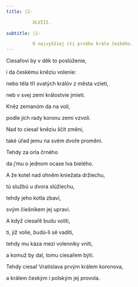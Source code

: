 ```yaml
---
title: |2-

          XLVIII.
        
subtitle: |2-

          O najvyššiej cti prvého krále českého.
---
```


Ciesařovi by v děk to poslúženie,

i da českému kněziu volenie:

nebo těla tří svatých králóv z města vzieti,

neb v svej zemi králostvie jmieti.

Kněz zemanóm da na voli,

podle jich rady koronu zemi vzvoli.

Nad to ciesař kněziu ščít změni,

také úřad jemu na svém dvoře proměni.

Tehdy za orla črného

da j’mu o jednom ocase lva bielého.

A že kotel nad ohněm kniežata držiechu,

tú službú u dvora slúžiechu,

tehdy jeho kotla zbavi,

svým čiešníkem jej upravi.

A když ciesařě budu voliti,

ti, již volie, budú-li sě vaditi,

tehdy mu káza mezi volenníky vníti,

a komuž by dal, tomu ciesařem býti.

Tehdy ciesař Vratislava prvým králem koronova,

a králem českým i polským jej provola.

